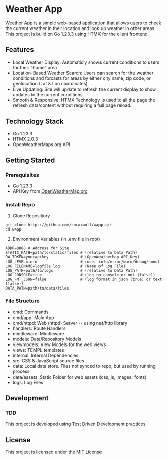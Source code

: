# Weather App

Weather App is a simple web-based application that allows users to check the current weather in their location and look up weather in other areas. This project is build on Go 1.23.3 using HTMX for the client frontend.

## Features
* Local Weather Display: Automaticly shows current conditions to users for their "home" area
* Location-Based Weather Search: Users can search for the weather conditions and forcasts for areas by either city name, zip code, or geolocation (Lat & Lon coordinates)
* Live Updating: Site will update to refresh the current display to show updates to the current conditions.
* Smooth & Responsive: HTMX Technology is used to all the page the refresh data/content without requiring a full page reload.

## Technology Stack
* Go 1.23.3
* HTMX 2.0.3
* OpenWeatherMaps.org API

## Getting Started
### Prerequisites
* Go 1.23.3
* API Key from [OpenWeatherMap.org](https://home.openweathermap.org)

### Install Repo
1. Clone Repositiory
```
git clone https://github.com/coraxwolf/wapp.git
cd wapp
```

2. Environment Variables (in .env file in root)
```
ADDR=8888 # Address for Site
STATIC_PATH=path/to/static/files # (relative to Data Path)
OW_TOKEN=yourapikey              # (OpenWeatherMap API Key)
LOG_LEVEL=info                   # (use: info/error/warn/debug/none)
LOG_FILENAME=logfile.log         # (Name of Log File)
LOG_PATH=path/to/logs            # (relative to Data Path)
LOG_CONSOLE=true                 # (log to console or not (false))
LOG_FMT_JSON=false               # (log format in json (true) or text (false))
DATA_PATH=path/to/data/files
```

### File Structure
* cmd: Commands
* cmd/app: Main App
* cmd/httpd: Web (httpd) Server -- using net/http library
* handlers: Route Handlers
* middleware: Middleware
* models: Data/Repository Models
* viewmodels: View Models for the web views
* views: TEMPL templates
* internal: Internal Dependencies
* src: CSS & JavaScript source files
* data: Local data store. Files not synced to repo, but used by running process
* data/assets: Static Folder for web assets (css, js, images, fonts)
* logs: Log Files

## Development
### TDD
This project is developed using Test Driven Development practices

## License
This project is licensed under the [MIT License](LICENSE.md)